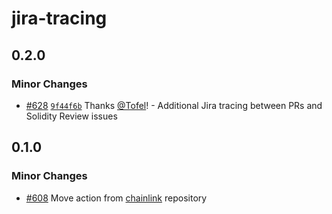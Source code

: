 # jira-tracing

## 0.2.0

### Minor Changes

- [#628](https://github.com/smartcontractkit/.github/pull/628)
  [`9f44f6b`](https://github.com/smartcontractkit/.github/commit/9f44f6be2681ad964ff793c4cf987fdc1aa4ca3a)
  Thanks [@Tofel](https://github.com/Tofel)! - Additional Jira tracing between
  PRs and Solidity Review issues

## 0.1.0

### Minor Changes

- [#608](https://github.com/smartcontractkit/.github/pull/608) Move action from
  [chainlink](https://github.com/smartcontractkit/chainlink) repository
